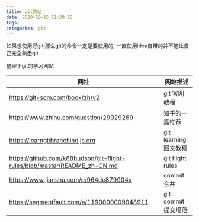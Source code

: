 ```yaml
---
title: git网站
date: 2020-10-15 11:20:10
tags: 
categories: git
---
```


如果想使用好git;那么git的命令一定是要使用的; 一直使用idea自带的并不能让自己完全熟悉git

<!--more-->

整理下git的学习网站

|网址 | 网站描述 |
|---|---|
|https://git-scm.com/book/zh/v2 | git 官网教程|
|https://www.zhihu.com/question/29929269 | 知乎的一篇推荐 |
|https://learngitbranching.js.org | git learning 图文教程 |
|https://github.com/k88hudson/git-flight-rules/blob/master/README_zh-CN.md | git flight rules|
|https://www.jianshu.com/p/964de879904a | commit 合并 |
|https://segmentfault.com/a/1190000009048911 | git commit 提交规范|